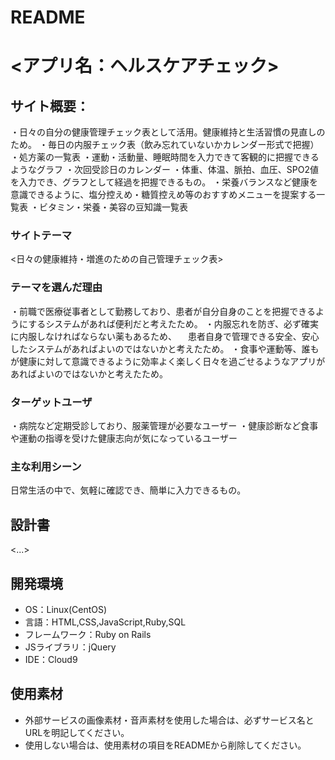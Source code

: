 # README

# <アプリ名：ヘルスケアチェック>

## サイト概要：
・日々の自分の健康管理チェック表として活用。健康維持と生活習慣の見直しのため。
・毎日の内服チェック表（飲み忘れていないかカレンダー形式で把握）
・処方薬の一覧表
・運動・活動量、睡眠時間を入力できて客観的に把握できるようなグラフ
・次回受診日のカレンダー
・体重、体温、脈拍、血圧、SPO2値を入力でき、グラフとして経過を把握できるもの。
・栄養バランスなど健康を意識できるように、塩分控えめ・糖質控えめ等のおすすめメニューを提案する一覧表
・ビタミン・栄養・美容の豆知識一覧表

### サイトテーマ
<日々の健康維持・増進のための自己管理チェック表>

### テーマを選んだ理由
・前職で医療従事者として勤務しており、患者が自分自身のことを把握できるようにするシステムがあれば便利だと考えたため。
・内服忘れを防ぎ、必ず確実に内服しなければならない薬もあるため、
　患者自身で管理できる安全、安心したシステムがあればよいのではないかと考えたため。
・食事や運動等、誰もが健康に対して意識できるように効率よく楽しく日々を過ごせるようなアプリがあればよいのではないかと考えたため。

### ターゲットユーザ
・病院など定期受診しており、服薬管理が必要なユーザー
・健康診断など食事や運動の指導を受けた健康志向が気になっているユーザー


### 主な利用シーン
日常生活の中で、気軽に確認でき、簡単に入力できるもの。

## 設計書
<...>

## 開発環境
- OS：Linux(CentOS)
- 言語：HTML,CSS,JavaScript,Ruby,SQL
- フレームワーク：Ruby on Rails
- JSライブラリ：jQuery
- IDE：Cloud9



## 使用素材
- 外部サービスの画像素材・音声素材を使用した場合は、必ずサービス名とURLを明記してください。
- 使用しない場合は、使用素材の項目をREADMEから削除してください。
